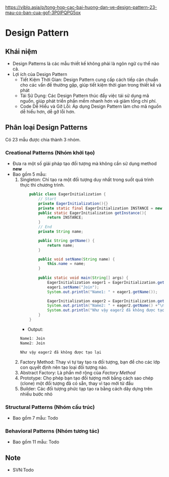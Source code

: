 https://viblo.asia/p/tong-hop-cac-bai-huong-dan-ve-design-pattern-23-mau-co-ban-cua-gof-3P0lPQPG5ox
# Design Pattern

## Khái niệm
- Design Patterns là các mẫu thiết kế không phải là ngôn ngữ cụ thể nào cả.
- Lợi ích của Design Pattern
	+ Tiết Kiệm Thời Gian: Design Pattern cung cấp cách tiếp cận chuẩn cho các vấn đề thường gặp, giúp tiết kiệm thời gian trong thiết kế và phát
	+ Tái Sử Dụng: Các Design Pattern thúc đẩy việc tái sử dụng mã nguồn, giúp phát triển phần mềm nhanh hơn và giảm tổng chi phí.
	+ Code Dễ Hiểu và Gỡ Lỗi: Áp dụng Design Pattern làm cho mã nguồn dễ hiểu hơn, dễ gỡ lỗi hơn.
## Phân loại Design Patterns
Có 23 mẫu được chia thành 3 nhóm.
### Creational Patterns (Nhóm khởi tạo)
- Đưa ra một số giải pháp tạo đối tượng mà không cần sử dụng method **new**
- Bao gồm 5 mẫu:
	1. Singleton: Chỉ tạo ra một đối tượng duy nhất trong suốt quá trình thực thi chương trình.
		```java
			public class EagerInitialization {
				// Start
				private EagerInitialization(){}
				private static final EagerInitialization INSTANCE = new EagerInitialization();
				public static EagerInitialization getInstance(){
					return INSTANCE;
				}
				// End
				private String name;

				public String getName() {
					return name;
				}

				public void setName(String name) {
					this.name = name;
				}
				
				public static void main(String[] args) {
					EagerInitialization eager1 = EagerInitialization.getInstance();
					eager1.setName("Join");
					System.out.println("Name1: " + eager1.getName());

					EagerInitialization eager2 = EagerInitialization.getInstance();
					System.out.println("Name2: " + eager2.getName() +"\n");
					System.out.println("Như vậy eager2 đã không được tạo lại");
				}
			}
		```
		+ Output:
		```java
		Name1: Join
		Name2: Join

		Như vậy eager2 đã không được tạo lại
		```
	2. Factory Method: Thay vì tự tay tạo ra đối tượng, bạn để cho các lớp con quyết định nên tạo loại đối tượng nào.
	3. Abstract Factory: Là phần mở rộng của *Factory Method*
	4. Prototype: Cho phép bạn tạo đối tượng mới bằng cách sao chép (clone) một đối tượng đã có sẵn, thay vì tạo mới từ đầu
	5. Builder: Các đối tượng phức tạp tạo ra bằng cách dây dựng trên nhiều bước nhỏ
### Structural Patterns (Nhóm cấu trúc)
- Bao gồm 7 mẫu: Todo
### Behavioral Patterns (Nhóm tương tác)
- Bao gồm 11 mẫu: Todo
## Note
- SVN:Todo